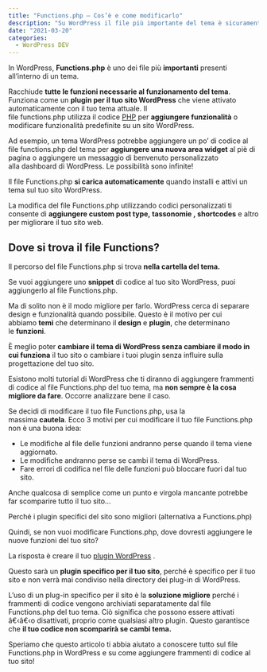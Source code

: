 ```yaml
---
title: "Functions.php – Cos’è e come modificarlo"
description: "Su WordPress il file più importante del tema è sicuramente il functions.php. Vediamo a cosa serve e come funziona."
date: "2021-03-20"
categories:
  - WordPress DEV
---
```


In WordPress, **Functions.php** è uno dei file più **importanti** presenti all’interno di un tema.

Racchiude **tutte le funzioni necessarie al funzionamento del tema**. Funziona come un **plugin per il tuo sito WordPress** che viene attivato automaticamente con il tuo tema attuale. Il file functions.php utilizza il codice [PHP](/categoria_guide/php) per **aggiungere funzionalità** o modificare funzionalità predefinite su un sito WordPress.

Ad esempio, un tema WordPress potrebbe aggiungere un po’ di codice al file functions.php del tema per **aggiungere una nuova area widget** al piè di pagina o aggiungere un messaggio di benvenuto personalizzato alla dashboard di WordPress. Le possibilità sono infinite!

Il file Functions.php **si carica automaticamente** quando installi e attivi un tema sul tuo sito WordPress.

La modifica del file Functions.php utilizzando codici personalizzati ti consente di **aggiungere custom post type, tassonomie , shortcodes** e altro per migliorare il tuo sito web.

## Dove si trova il file Functions?

Il percorso del file Functions.php si trova **nella cartella del tema.**

Se vuoi aggiungere uno **snippet** di codice al tuo sito WordPress, puoi aggiungerlo al file Functions.php.

Ma di solito non è il modo migliore per farlo. WordPress cerca di separare design e funzionalità quando possibile. Questo è il motivo per cui abbiamo **temi** che determinano il **design** e **plugin**, che determinano le **funzioni**.

È meglio poter **cambiare il tema di WordPress senza cambiare il modo in cui funziona** il tuo sito o cambiare i tuoi plugin senza influire sulla progettazione del tuo sito.

Esistono molti tutorial di WordPress che ti diranno di aggiungere frammenti di codice al file Functions.php del tuo tema, ma **non sempre è la cosa migliore da fare**. Occorre analizzare bene il caso.

Se decidi di modificare il tuo file Functions.php, usa la massima **cautela**. Ecco 3 motivi per cui modificare il tuo file Functions.php non è una buona idea:

- Le modifiche al file delle funzioni andranno perse quando il tema viene aggiornato.
- Le modifiche andranno perse se cambi il tema di WordPress.
- Fare errori di codifica nel file delle funzioni può bloccare fuori dal tuo sito.

Anche qualcosa di semplice come un punto e virgola mancante potrebbe far scomparire tutto il tuo sito… 

Perché i plugin specifici del sito sono migliori (alternativa a Functions.php)

Quindi, se non vuoi modificare Functions.php, dove dovresti aggiungere le nuove funzioni del tuo sito?

La risposta è creare il tuo [plugin WordPress](/blog/creare-un-plugin-wordpress/) .

Questo sarà un **plugin specifico per il tuo sito**, perché è specifico per il tuo sito e non verrà mai condiviso nella directory dei plug-in di WordPress.

L’uso di un plug-in specifico per il sito è la **soluzione migliore** perché i frammenti di codice vengono archiviati separatamente dal file Functions.php del tuo tema. Ciò significa che possono essere attivati â€‹â€‹o disattivati, proprio come qualsiasi altro plugin. Questo garantisce che **il tuo codice non scomparirà se cambi tema.**

Speriamo che questo articolo ti abbia aiutato a conoscere tutto sul file Functions.php in WordPress e su come aggiungere frammenti di codice al tuo sito!
